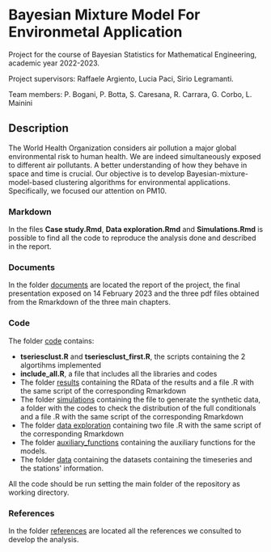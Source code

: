 # Bayesian Mixture Model For Environmetal Application

Project for the course of Bayesian Statistics for Mathematical Engineering, academic year 2022-2023.

Project supervisors: Raffaele Argiento, Lucia Paci, Sirio Legramanti.

Team members: P. Bogani, P. Botta, S. Caresana, R. Carrara, G. Corbo, L. Mainini
<!--- - Pietro Bogani ([GitHub](https://github.com/), [Linkedin]())
- Paolo Botta ([GitHub](https://github.com/ploki99), [Linkedin]())
- Silvia Caresana ([GitHub](https://github.com/silviacaresana), [Linkedin]())
- Romeo Carrara ([GitHub](https://github.com/RomeoC1999), [Linkedin](https://www.linkedin.com/in/romeo-carrara-19ab0a162/))
- Gabriele Corbo ([GitHub](https://github.com/gabrielecorbo), [Linkedin](https://www.linkedin.com/in/gabriele-corbo-657982218/))
- Luca Mainini ([GitHub](https://github.com/lucamainini), [Linkedin](https://www.linkedin.com/in/luca-mainini/))
-->
## Description

The World Health Organization considers air pollution a major global environmental risk to human health. We are indeed simultaneously exposed to different air pollutants. A better understanding of how they behave in space and time is crucial. Our objective is to develop Bayesian-mixture-model-based clustering algorithms for environmental applications. Specifically, we focused our attention on PM10.
<!---
The model assumes a linear model

$$\mathbf{y}_i=\mathbf{Z} \boldsymbol{\alpha}_i+\boldsymbol{\theta}_i+\boldsymbol{\epsilon}_i, \quad i=1,2, \ldots, n$$

where $y$ is the concentration of the pollutant, $Z$ is a design matrix which accounts for trend and seasonality, $\theta$ is modelled as an auto-regressive process $\theta_{i t}=\rho \theta_{i, t-1}+\nu_{i t}$

Two different models have been used:

The first model we implemented was inspired by the Nieto-Barajas and Contreras-Cristan "Bayesian Non-parametric clustering for time series". It clusters according $\boldsymbol{\gamma}_i=\left(\boldsymbol{\beta}_i, \boldsymbol{\theta}_i\right)$
-->

### Markdown

In the files **Case study.Rmd**, **Data exploration.Rmd** and **Simulations.Rmd** is possible to find all the code to reproduce the analysis done and described in the report.

### Documents

In the folder [documents](https://github.com/gabrielecorbo/Bayesian-mixture-model-for-environmental-application/tree/main/documents) are located the report of the project, the final presentation exposed on 14 February 2023 and the three pdf files obtained from the Rmarkdown of the three main chapters.

### Code

The folder [code](https://github.com/gabrielecorbo/Bayesian-mixture-model-for-environmental-application/tree/main/code) contains:

- **tseriesclust.R** and **tseriesclust_first.R**, the scripts containing the 2 algortihms implemented
- **include_all.R**, a file that includes all the libraries and codes
- The folder [results](https://github.com/gabrielecorbo/Bayesian-mixture-model-for-environmental-application/tree/main/code/results) containing the RData of the results and a file .R with the same script of the corresponding Rmarkdown
- The folder [simulations](https://github.com/gabrielecorbo/Bayesian-mixture-model-for-environmental-application/tree/main/code/simulations) containing the file to generate the synthetic data, a folder with the codes to check the distribution of the full conditionals and a file .R with the same script of the corresponding Rmarkdown 
- The folder [data exploration](https://github.com/gabrielecorbo/Bayesian-mixture-model-for-environmental-application/tree/main/code/data%20exploration) containing two file .R with the same script of the corresponding Rmarkdown
- The folder [auxiliary_functions](https://github.com/gabrielecorbo/Bayesian-mixture-model-for-environmental-application/tree/main/code/algorithm) containing the auxiliary functions for the models.
- The folder [data](https://github.com/gabrielecorbo/Bayesian-mixture-model-for-environmental-application/tree/main/code/data) containing the datasets containing the timeseries and the stations' information.

All the code should be run setting the main folder of the repository as working directory.

### References

In the folder [references](https://github.com/gabrielecorbo/Bayesian-mixture-model-for-environmental-application/tree/main/references) are located all the references we consulted to develop the analysis.
